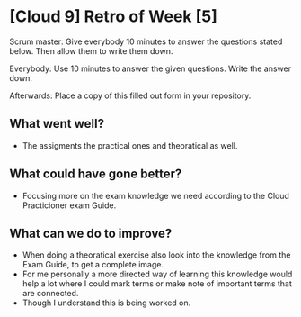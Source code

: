 # [Cloud 9] Retro of Week [5]
Scrum master: Give everybody 10 minutes to answer the questions stated below. Then allow them to write them down.

Everybody: Use 10 minutes to answer the given questions. Write the answer down.

Afterwards: Place a copy of this filled out form in your repository.

## What went well?
 - The assigments the practical ones and theoratical as well.

## What could have gone better?
 - Focusing more on the exam knowledge we need according to the Cloud Practicioner exam Guide.

## What can we do to improve?
 - When doing a theoratical exercise also look into the knowledge from the Exam Guide, to get a complete image. 
 - For me personally a more directed way of learning this knowledge would help a lot where I could mark terms or make note of important terms that are connected.
 - Though I understand this is being worked on.
